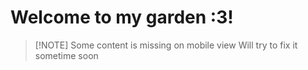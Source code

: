 # Welcome to my garden :3!


> [!NOTE] Some content is missing on mobile view
> Will try to fix it sometime soon


